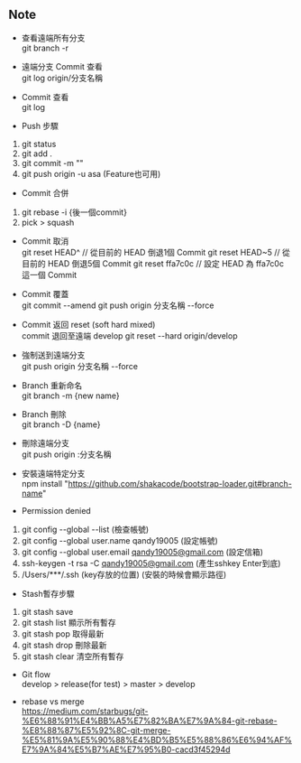 ## Note
- 查看遠端所有分支<br />
  git branch -r

- 遠端分支 Commit 查看 <br />
  git log origin/分支名稱

- Commit 查看<br />
  git log 

- Push 步驟<br />
1. git status
2. git add .
3. git commit -m ""
4. git push origin -u asa (Feature也可用)

- Commit 合併<br />
1. git rebase -i {後一個commit}
2. pick > squash

- Commit 取消<br />
  git reset HEAD^ // 從目前的 HEAD 倒退1個 Commit
  git reset HEAD~5 // 從目前的 HEAD 倒退5個 Commit
  git reset ffa7c0c // 設定 HEAD 為 ffa7c0c 這一個 Commit

- Commit 覆蓋<br />
  git commit --amend
  git push origin 分支名稱 --force

- Commit 返回 reset (soft hard mixed)<br />
  commit 退回至遠端 develop
  git reset --hard origin/develop 

- 強制送到遠端分支<br />
  git push origin 分支名稱 --force

- Branch 重新命名<br />
  git branch -m {new name}

- Branch 刪除<br />
  git branch -D {name}

- 刪除遠端分支<br />
  git push origin :分支名稱

- 安裝遠端特定分支<br />
  npm install "https://github.com/shakacode/bootstrap-loader.git#branch-name"

- Permission denied<br />
1. git config --global --list (檢查帳號)
2. git config --global user.name qandy19005 (設定帳號)
3. git config --global user.email qandy19005@gmail.com (設定信箱)
4. ssh-keygen -t rsa -C qandy19005@gmail.com (產生sshkey Enter到底)
5. /Users/***/.ssh (key存放的位置) (安裝的時候會顯示路徑)

- Stash暫存步驟<br />
1. git stash save
2. git stash list 顯示所有暫存
3. git stash pop 取得最新
4. git stash drop 刪除最新
5. git stash clear 清空所有暫存

- Git flow<br />
  develop > release(for test) > master > develop

- rebase vs merge<br />
  https://medium.com/starbugs/git-%E6%88%91%E4%BB%A5%E7%82%BA%E7%9A%84-git-rebase-%E8%88%87%E5%92%8C-git-merge-%E5%81%9A%E5%90%88%E4%BD%B5%E5%88%86%E6%94%AF%E7%9A%84%E5%B7%AE%E7%95%B0-cacd3f45294d